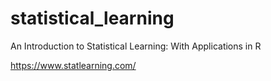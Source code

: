 # statistical_learning
An Introduction to Statistical Learning: With Applications in R

https://www.statlearning.com/

